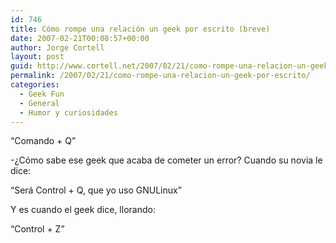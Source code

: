 ```yaml
---
id: 746
title: Cómo rompe una relación un geek por escrito (breve)
date: 2007-02-21T00:08:57+00:00
author: Jorge Cortell
layout: post
guid: http://www.cortell.net/2007/02/21/como-rompe-una-relacion-un-geek-por-escrito/
permalink: /2007/02/21/como-rompe-una-relacion-un-geek-por-escrito/
categories:
  - Geek Fun
  - General
  - Humor y curiosidades
---
```

&#8220;Comando + Q&#8221;

-¿Cómo sabe ese geek que acaba de cometer un error? Cuando su novia le dice:

&#8220;Será Control + Q, que yo uso GNULinux&#8221;

Y es cuando el geek dice, llorando:

&#8220;Control + Z&#8221;